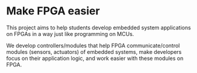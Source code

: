 # Make FPGA easier

This project aims to help students develop embedded system applications on FPGAs in a way just like programming on MCUs.

We develop controllers/modules that help FPGA communicate/control modules (sensors, actuators) of embedded systems, make developers focus on their application logic, and work easier with these modules on FPGA.